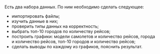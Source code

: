 Есть два набора данных. По ним необходимо сделать следующее:
- импортировать файлы;
- изучить данные в них;
- проверить типы данных на корректность;
- выбрать топ-10 городов по количеству рейсов;
- построить графики: модели самолетов и количество рейсов, города и количество рейсов, топ-10 городов и количество рейсов;
- сделать выводы по каждому из графиков, пояснить результат.
